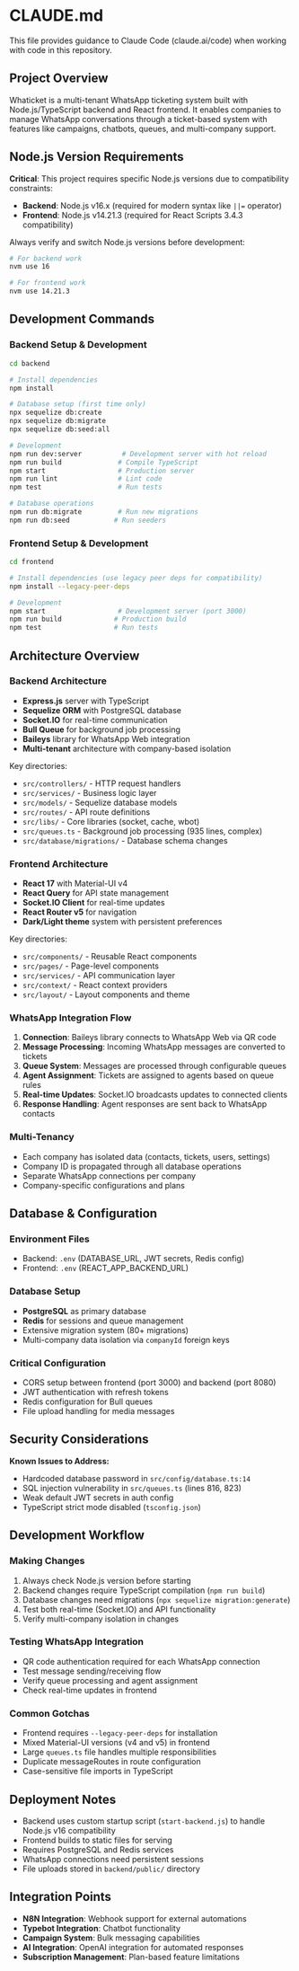 # CLAUDE.md

This file provides guidance to Claude Code (claude.ai/code) when working with code in this repository.

## Project Overview

Whaticket is a multi-tenant WhatsApp ticketing system built with Node.js/TypeScript backend and React frontend. It enables companies to manage WhatsApp conversations through a ticket-based system with features like campaigns, chatbots, queues, and multi-company support.

## Node.js Version Requirements

**Critical**: This project requires specific Node.js versions due to compatibility constraints:
- **Backend**: Node.js v16.x (required for modern syntax like `||=` operator)
- **Frontend**: Node.js v14.21.3 (required for React Scripts 3.4.3 compatibility)

Always verify and switch Node.js versions before development:
```bash
# For backend work
nvm use 16

# For frontend work  
nvm use 14.21.3
```

## Development Commands

### Backend Setup & Development
```bash
cd backend

# Install dependencies
npm install

# Database setup (first time only)
npx sequelize db:create
npx sequelize db:migrate
npx sequelize db:seed:all

# Development
npm run dev:server          # Development server with hot reload
npm run build              # Compile TypeScript
npm start                  # Production server
npm run lint               # Lint code
npm test                   # Run tests

# Database operations
npm run db:migrate         # Run new migrations
npm run db:seed           # Run seeders
```

### Frontend Setup & Development
```bash
cd frontend

# Install dependencies (use legacy peer deps for compatibility)
npm install --legacy-peer-deps

# Development
npm start                  # Development server (port 3000)
npm run build             # Production build
npm test                  # Run tests
```

## Architecture Overview

### Backend Architecture
- **Express.js** server with TypeScript
- **Sequelize ORM** with PostgreSQL database
- **Socket.IO** for real-time communication
- **Bull Queue** for background job processing
- **Baileys** library for WhatsApp Web integration
- **Multi-tenant** architecture with company-based isolation

Key directories:
- `src/controllers/` - HTTP request handlers
- `src/services/` - Business logic layer
- `src/models/` - Sequelize database models
- `src/routes/` - API route definitions
- `src/libs/` - Core libraries (socket, cache, wbot)
- `src/queues.ts` - Background job processing (935 lines, complex)
- `src/database/migrations/` - Database schema changes

### Frontend Architecture
- **React 17** with Material-UI v4
- **React Query** for API state management
- **Socket.IO Client** for real-time updates
- **React Router v5** for navigation
- **Dark/Light theme** system with persistent preferences

Key directories:
- `src/components/` - Reusable React components
- `src/pages/` - Page-level components
- `src/services/` - API communication layer
- `src/context/` - React context providers
- `src/layout/` - Layout components and theme

### WhatsApp Integration Flow
1. **Connection**: Baileys library connects to WhatsApp Web via QR code
2. **Message Processing**: Incoming WhatsApp messages are converted to tickets
3. **Queue System**: Messages are processed through configurable queues
4. **Agent Assignment**: Tickets are assigned to agents based on queue rules
5. **Real-time Updates**: Socket.IO broadcasts updates to connected clients
6. **Response Handling**: Agent responses are sent back to WhatsApp contacts

### Multi-Tenancy
- Each company has isolated data (contacts, tickets, users, settings)
- Company ID is propagated through all database operations
- Separate WhatsApp connections per company
- Company-specific configurations and plans

## Database & Configuration

### Environment Files
- Backend: `.env` (DATABASE_URL, JWT secrets, Redis config)
- Frontend: `.env` (REACT_APP_BACKEND_URL)

### Database Setup
- **PostgreSQL** as primary database
- **Redis** for sessions and queue management
- Extensive migration system (80+ migrations)
- Multi-company data isolation via `companyId` foreign keys

### Critical Configuration
- CORS setup between frontend (port 3000) and backend (port 8080)
- JWT authentication with refresh tokens
- Redis configuration for Bull queues
- File upload handling for media messages

## Security Considerations

**Known Issues to Address:**
- Hardcoded database password in `src/config/database.ts:14`
- SQL injection vulnerability in `src/queues.ts` (lines 816, 823)
- Weak default JWT secrets in auth config
- TypeScript strict mode disabled (`tsconfig.json`)

## Development Workflow

### Making Changes
1. Always check Node.js version before starting
2. Backend changes require TypeScript compilation (`npm run build`)
3. Database changes need migrations (`npx sequelize migration:generate`)
4. Test both real-time (Socket.IO) and API functionality
5. Verify multi-company isolation in changes

### Testing WhatsApp Integration
- QR code authentication required for each WhatsApp connection
- Test message sending/receiving flow
- Verify queue processing and agent assignment
- Check real-time updates in frontend

### Common Gotchas
- Frontend requires `--legacy-peer-deps` for installation
- Mixed Material-UI versions (v4 and v5) in frontend
- Large `queues.ts` file handles multiple responsibilities
- Duplicate messageRoutes in route configuration
- Case-sensitive file imports in TypeScript

## Deployment Notes

- Backend uses custom startup script (`start-backend.js`) to handle Node.js v16 compatibility
- Frontend builds to static files for serving
- Requires PostgreSQL and Redis services
- WhatsApp connections need persistent sessions
- File uploads stored in `backend/public/` directory

## Integration Points

- **N8N Integration**: Webhook support for external automations
- **Typebot Integration**: Chatbot functionality
- **Campaign System**: Bulk messaging capabilities
- **AI Integration**: OpenAI integration for automated responses
- **Subscription Management**: Plan-based feature limitations